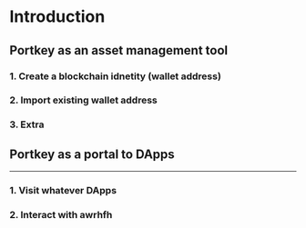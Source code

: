 # Introduction


## Portkey as an asset management tool


### 1. Create a blockchain idnetity (wallet address)


### 2. Import existing wallet address


### 3. Extra


## Portkey as a portal to DApps
--------------------------------------------------

### 1. Visit whatever DApps


### 2. Interact with awrhfh
